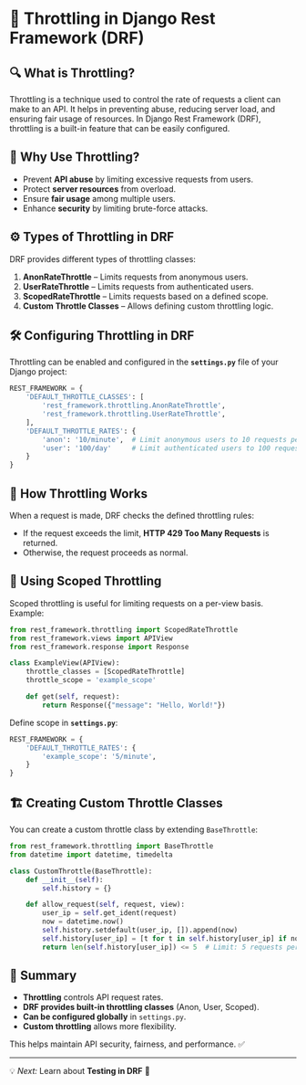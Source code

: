 # 🚦 Throttling in Django Rest Framework (DRF)

## 🔍 What is Throttling?

Throttling is a technique used to control the rate of requests a client can make to an API. It helps in preventing abuse, reducing server load, and ensuring fair usage of resources. In Django Rest Framework (DRF), throttling is a built-in feature that can be easily configured.

## 📌 Why Use Throttling?

- Prevent **API abuse** by limiting excessive requests from users.
- Protect **server resources** from overload.
- Ensure **fair usage** among multiple users.
- Enhance **security** by limiting brute-force attacks.

## ⚙️ Types of Throttling in DRF

DRF provides different types of throttling classes:

1. **AnonRateThrottle** – Limits requests from anonymous users.
2. **UserRateThrottle** – Limits requests from authenticated users.
3. **ScopedRateThrottle** – Limits requests based on a defined scope.
4. **Custom Throttle Classes** – Allows defining custom throttling logic.

## 🛠️ Configuring Throttling in DRF

Throttling can be enabled and configured in the **`settings.py`** file of your Django project:

```python
REST_FRAMEWORK = {
    'DEFAULT_THROTTLE_CLASSES': [
        'rest_framework.throttling.AnonRateThrottle',
        'rest_framework.throttling.UserRateThrottle',
    ],
    'DEFAULT_THROTTLE_RATES': {
        'anon': '10/minute',  # Limit anonymous users to 10 requests per minute
        'user': '100/day'     # Limit authenticated users to 100 requests per day
    }
}
```

## 🔄 How Throttling Works

When a request is made, DRF checks the defined throttling rules:

- If the request exceeds the limit, **HTTP 429 Too Many Requests** is returned.
- Otherwise, the request proceeds as normal.

## 🎯 Using Scoped Throttling

Scoped throttling is useful for limiting requests on a per-view basis. Example:

```python
from rest_framework.throttling import ScopedRateThrottle
from rest_framework.views import APIView
from rest_framework.response import Response

class ExampleView(APIView):
    throttle_classes = [ScopedRateThrottle]
    throttle_scope = 'example_scope'

    def get(self, request):
        return Response({"message": "Hello, World!"})
```

Define scope in **`settings.py`**:

```python
REST_FRAMEWORK = {
    'DEFAULT_THROTTLE_RATES': {
        'example_scope': '5/minute',
    }
}
```

## 🏗️ Creating Custom Throttle Classes

You can create a custom throttle class by extending `BaseThrottle`:

```python
from rest_framework.throttling import BaseThrottle
from datetime import datetime, timedelta

class CustomThrottle(BaseThrottle):
    def __init__(self):
        self.history = {}

    def allow_request(self, request, view):
        user_ip = self.get_ident(request)
        now = datetime.now()
        self.history.setdefault(user_ip, []).append(now)
        self.history[user_ip] = [t for t in self.history[user_ip] if now - t < timedelta(minutes=1)]
        return len(self.history[user_ip]) <= 5  # Limit: 5 requests per minute
```

## 🚀 Summary

- **Throttling** controls API request rates.
- **DRF provides built-in throttling classes** (Anon, User, Scoped).
- **Can be configured globally** in `settings.py`.
- **Custom throttling** allows more flexibility.

This helps maintain API security, fairness, and performance. ✅

---
💡 *Next:* Learn about **Testing in DRF** 🧪
